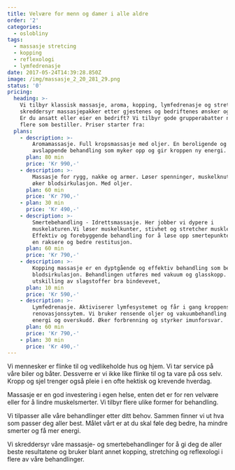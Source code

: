 ```yaml
---
title: Velvære for menn og damer i alle aldre
order: '2'
categories:
  - oslobliny
tags:
  - massasje stretcing
  - kopping
  - reflexologi
  - lymfedrenasje
date: 2017-05-24T14:39:28.850Z
image: /img/massasje_2_20_281_29.png
status: '0'
pricing:
  heading: >-
    Vi tilbyr klassisk massasje, aroma, kopping, lymfedrenasje og stretching. Vi
    skreddersyr massasjepakker etter gjestenes og bedriftenes ønsker og behov.
    Er du ansatt eller eier en bedrift? Vi tilbyr gode grupperabatter når det er
    flere som bestiller. Priser starter fra:
  plans:
    - description: >-
        Aromamassasje. Full kropsmassasje med oljer. En beroligende og
        avslappende behandling som myker opp og gir kroppen ny energi.
      plan: 80 min
      price: 'Kr 990,-'
    - description: >-
        Massasje for rygg, nakke og armer. Løser spenninger, muskelknuter og
        øker blodsirkulasjon. Med oljer.
      plan: 60 min
      price: 'Kr 790,-'
    - plan: 30 min
      price: 'Kr 490,-'
    - description: >-
        Smertebehandling - Idrettsmassasje. Her jobber vi dypere i
        muskelaturen.Vi løser muskelkunter, stivhet og stretcher musklene.
        Effektiv og forebyggende behandling for å løse opp smertepunktene. Gir
        en raksere og bedre restitusjon. 
      plan: 60 min
      price: 'Kr 790,-'
    - description: >-
        Kopping massasje er en dyptgående og effektiv behandling som bedrer
        blodsirkulasjon. Behandlingen utføres med vakuum og glasskopp. Gir økt
        utskilling av slagstoffer bra bindevevet, 
      plan: 10 min
      price: 'Kr 590,-'
    - description: >-
        Lymfedrenasje. Aktiviserer lymfesystemet og får i gang kroppens eget
        renovasjonssytem. Vi bruker rensende oljer og vakuumbehandling. Gir mye
        energi og overskudd. Øker forbrenning og styrker imunforsvar.
      plan: 60 min
      price: 'Kr 790,-'
    - plan: 30 min
      price: 'Kr 490,-'
---
```

Vi mennesker er flinke til og vedlikeholde hus og hjem. Vi tar service på våre biler og båter. Dessverre er vi ikke like flinke til og ta vare på oss selv. Kropp og sjel trenger også pleie i en ofte hektisk og krevende hverdag.

Massasje er en god investering i egen helse, enten det er for ren velvære eller for å lindre muskelsmerter. Vi tilbyr flere ulike former for behandling.

Vi tilpasser alle våre behandlinger etter ditt behov. Sammen finner vi ut hva som passer deg aller best. Målet vårt er at du skal føle deg bedre, ha mindre smerter og få mer energi.

Vi skreddersyr våre massasje- og smertebehandlinger for  å gi deg de aller beste resultatene og bruker blant annet kopping, stretching og reflexologi i flere av våre behandlinger.
